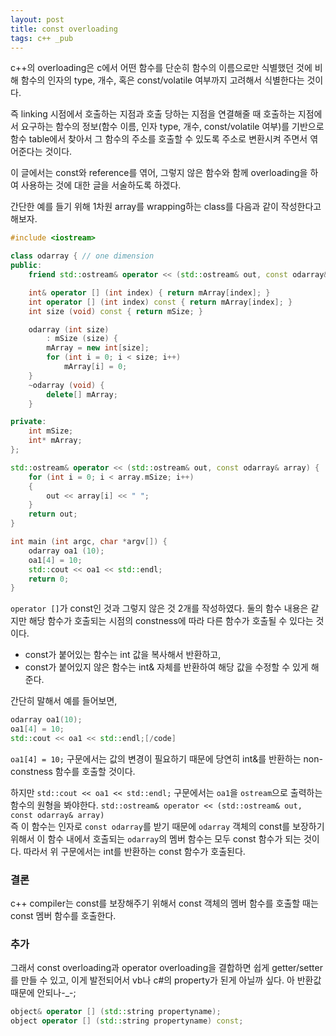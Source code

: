 ```yaml
---
layout: post
title: const overloading
tags: c++ _pub
---
```


c++의 overloading은 c에서 어떤 함수를 단순히 함수의 이름으로만 식별했던 것에 비해 함수의 인자의 type, 개수, 혹은 const/volatile 여부까지 고려해서 식별한다는 것이다.

즉 linking 시점에서 호출하는 지점과 호출 당하는 지점을 연결해줄 때 호출하는 지점에서 요구하는 함수의 정보(함수 이름, 인자 type, 개수, const/volatile 여부)를 기반으로 함수 table에서 찾아서 그 함수의 주소를 호출할 수 있도록 주소로 변환시켜 주면서 엮어준다는 것이다.

이 글에서는 const와 reference를 엮어, 그렇지 않은 함수와 함께 overloading을 하여 사용하는 것에 대한 글을 서술하도록 하겠다.

간단한 예를 들기 위해 1차원 array를 wrapping하는 class를 다음과 같이 작성한다고 해보자.

```cpp
#include <iostream>

class odarray { // one dimension
public:
    friend std::ostream& operator << (std::ostream& out, const odarray& array);

    int& operator [] (int index) { return mArray[index]; }
    int operator [] (int index) const { return mArray[index]; }
    int size (void) const { return mSize; }

    odarray (int size)
        : mSize (size) {
        mArray = new int[size];
        for (int i = 0; i < size; i++)
            mArray[i] = 0;
    }
    ~odarray (void) {
        delete[] mArray;
    }

private:
    int mSize;
    int* mArray;
};

std::ostream& operator << (std::ostream& out, const odarray& array) {
    for (int i = 0; i < array.mSize; i++)
    {
        out << array[i] << " ";
    }
    return out;
}

int main (int argc, char *argv[]) {
    odarray oa1 (10);
    oa1[4] = 10;
    std::cout << oa1 << std::endl;
    return 0;
}
```

`operator []`가 const인 것과 그렇지 않은 것 2개를 작성하였다. 둘의 함수 내용은 같지만 해당 함수가 호출되는 시점의 constness에 따라 다른 함수가 호출될 수 있다는 것이다.

* const가 붙어있는 함수는 int 값을 복사해서 반환하고,
* const가 붙어있지 않은 함수는 int& 자체를 반환하여 해당 값을 수정할 수 있게 해준다.

간단히 말해서 예를 들어보면,

```cpp
odarray oa1(10);
oa1[4] = 10;
std::cout << oa1 << std::endl;[/code]
```

`oa1[4] = 10;` 구문에서는 값의 변경이 필요하기 때문에 당연히 int&를 반환하는 non-constness 함수를 호출할 것이다.

하지만 `std::cout << oa1 << std::endl;` 구문에서는 `oa1`을 `ostream`으로 출력하는 함수의 원형을 봐야한다. `std::ostream& operator << (std::ostream& out, const odarray& array)`  
즉 이 함수는 인자로 `const odarray`를 받기 때문에 `odarray` 객체의 const를 보장하기 위해서 이 함수 내에서 호출되는 `odarray`의 멤버 함수는 모두 const 함수가 되는 것이다. 따라서 위 구문에서는 int를 반환하는 const 함수가 호출된다.

### 결론 ###

c++ compiler는 const를 보장해주기 위해서 const 객체의 멤버 함수를 호출할 때는 const 멤버 함수를 호출한다.

### 추가 ###

그래서 const overloading과 operator overloading을 결합하면 쉽게 getter/setter를 만들 수 있고, 이게 발전되어서 vb나 c#의 property가 된게 아닐까 싶다. 아 반환값 때문에 안되나-_-;

```cpp
object& operator [] (std::string propertyname);
object operator [] (std::string propertyname) const;
```
